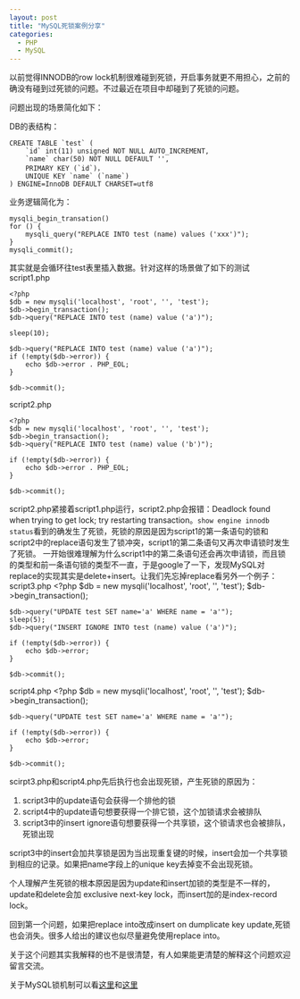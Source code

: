 ```yaml
---
layout: post
title: "MySQL死锁案例分享"
categories:
  - PHP
  - MySQL
---
```


以前觉得INNODB的row lock机制很难碰到死锁，开启事务就更不用担心，之前的确没有碰到过死锁的问题。不过最近在项目中却碰到了死锁的问题。

问题出现的场景简化如下：

DB的表结构：

	CREATE TABLE `test` (
  		`id` int(11) unsigned NOT NULL AUTO_INCREMENT,
  		`name` char(50) NOT NULL DEFAULT '',
  		PRIMARY KEY (`id`)，
		UNIQUE KEY `name` (`name`)
	) ENGINE=InnoDB DEFAULT CHARSET=utf8

业务逻辑简化为：

	mysqli_begin_transation()
	for () {
		mysqli_query("REPLACE INTO test (name) values ('xxx')");
	}
	mysqli_commit();
其实就是会循环往test表里插入数据。针对这样的场景做了如下的测试
script1.php

	<?php
	$db = new mysqli('localhost', 'root', '', 'test');
	$db->begin_transaction();
	$db->query("REPLACE INTO test (name) value ('a')");

	sleep(10);

	$db->query("REPLACE INTO test (name) value ('a')");
	if (!empty($db->error)) {
	    echo $db->error . PHP_EOL;
	}

	$db->commit();

script2.php

	<?php
	$db = new mysqli('localhost', 'root', '', 'test');
	$db->begin_transaction();
	$db->query("REPLACE INTO test (name) value ('b')");

	if (!empty($db->error)) {
	    echo $db->error . PHP_EOL;
	}

	$db->commit();
script2.php紧接着script1.php运行，script2.php会报错：Deadlock found when trying to get lock; try restarting transaction。`show engine innodb status`看到的确发生了死锁，死锁的原因是因为script1的第一条语句的锁和script2中的replace语句发生了锁冲突，script1的第二条语句又再次申请锁时发生了死锁。
一开始很难理解为什么script1中的第二条语句还会再次申请锁，而且锁的类型和前一条语句锁的类型不一直，于是google了一下，发现MySQL对replace的实现其实是delete+insert。让我们先忘掉replace看另外一个例子：
script3.php
	<?php
	$db = new mysqli('localhost', 'root', '', 'test');
	$db->begin_transaction();
	
	$db->query("UPDATE test SET name='a' WHERE name = 'a'");
	sleep(5);
	$db->query("INSERT IGNORE INTO test (name) value ('a')");
	
	if (!empty($db->error)) {
	    echo $db->error;
	}
	
	$db->commit();
script4.php
	<?php
	$db = new mysqli('localhost', 'root', '', 'test');
	$db->begin_transaction();
	
	$db->query("UPDATE test SET name='a' WHERE name = 'a'");
	
	if (!empty($db->error)) {
	    echo $db->error;
	}
	
	$db->commit();
scirpt3.php和script4.php先后执行也会出现死锁，产生死锁的原因为：


1. script3中的update语句会获得一个排他的锁
2. script4中的update语句想要获得一个排它锁，这个加锁请求会被排队
3. script3中的insert ignore语句想要获得一个共享锁，这个锁请求也会被排队，死锁出现

script3中的insert会加共享锁是因为当出现重复键的时候，insert会加一个共享锁到相应的记录。如果把name字段上的unique key去掉变不会出现死锁。

个人理解产生死锁的根本原因是因为update和insert加锁的类型是不一样的，update和delete会加 exclusive next-key lock，而insert加的是index-record lock。

回到第一个问题，如果把replace into改成insert on dumplicate key update,死锁也会消失。很多人给出的建议也似尽量避免使用replace into。

关于这个问题其实我解释的也不是很清楚，有人如果能更清楚的解释这个问题欢迎留言交流。

关于MySQL锁机制可以看[这里](http://dev.mysql.com/doc/refman/5.5/en/innodb-record-level-locks.html)和[这里](http://dev.mysql.com/doc/refman/5.5/en/innodb-locks-set.html)
